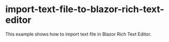 # import-text-file-to-blazor-rich-text-editor
This example shows how to import text file in Blazor Rich Text Editor.
